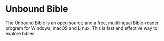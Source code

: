 Unbound Bible
===========

The Unbound Bible is an open source and a free, multilingual Bible-reader program for Windows, macOS and Linux. This is fast and effective way to explore bibles.
